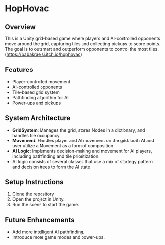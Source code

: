 # HopHovac

## Overview
This is a Unity grid-based game where players and AI-controlled opponents move around the grid, capturing tiles and collecting pickups to score points. The goal is to outsmart and outperform opponents to control the most tiles.
 (https://babakraeisi.itch.io/hophovac)

## Features
- Player-controlled movement
- AI-controlled opponents
- Tile-based grid system
- Pathfinding algorithm for AI
- Power-ups and pickups 

## System Architecture
- **GridSystem**: Manages the grid, stores Nodes in a dictionary, and handles tile occupancy.
- **Movement**: Handles player and AI movement on the grid. both AI and user utilize a Movement as a form of composition 
- **AI Logic**: Implements decision-making and movement for AI players, including pathfinding and tile prioritization.
- AI logic consists of several classes that use a mix of startegy pattern and decision trees to form the AI state

## Setup Instructions
1. Clone the repository
2. Open the project in Unity.
3. Run the scene to start the game.

## Future Enhancements
- Add more intelligent AI pathfinding.
- Introduce more game modes and power-ups.
 
 

